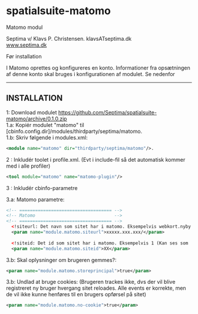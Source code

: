 spatialsuite-matomo
=============================

Matomo modul

Septima v/ Klavs P. Christensen. klavsATseptima.dk  
www.septima.dk

Før installation

I Matomo oprettes og konfigureres en konto. Informationer fra opsætningen af denne konto skal bruges i konfigurationen af modulet. Se nedenfor

--------------------
INSTALLATION
--------------------

1:    Download modulet https://github.com/Septima/spatialsuite-matomo/archive/0.1.0.zip  
1.a:  Kopiér modulet "matomo" til [cbinfo.config.dir]/modules/thirdparty/septima/matomo.  
1.b:  Skriv følgende i modules.xml:
```xml
<module name="matomo" dir="thirdparty/septima/matomo"/>.
```

2  :  Inkludér toolet i profile.xml. (Evt i include-fil så det automatisk kommer med i alle profiler)
```xml
<tool module="matomo" name="matomo-plugin"/>
```

3  :  Inkludér cbinfo-parametre

3.a:  Matomo parametre:
```xml
<!-- =================================== -->
<!-- Matomo                              -->
<!-- =================================== -->
  <!siteurl: Det navn som sitet har i matomo. Eksempelvis webkort.nyby.dk -->
  <param name="module.matomo.siteurl">xxxxx.xxx.xxx/</param>
    
  <!siteid: Det id som sitet har i matomo. Eksempelvis 1 (Kan ses som 'idSite' når man er inde i matomo)-->
  <param name="module.matomo.siteid">XX</param>
```
3.b:  Skal oplysninger om brugeren gemmes?:
```xml
<param name="module.matomo.storeprincipal">true</param>
```

3.b:  Undlad at bruge cookies: (Brugeren trackes ikke, dvs der vil blive registreret ny bruger hvergang sitet reloades. Alle events er korrekte, men de vil ikke kunne henføres til en brugers opførsel på sitet)  
```xml
<param name="module.matomo.no-cookie">true</param>
```

